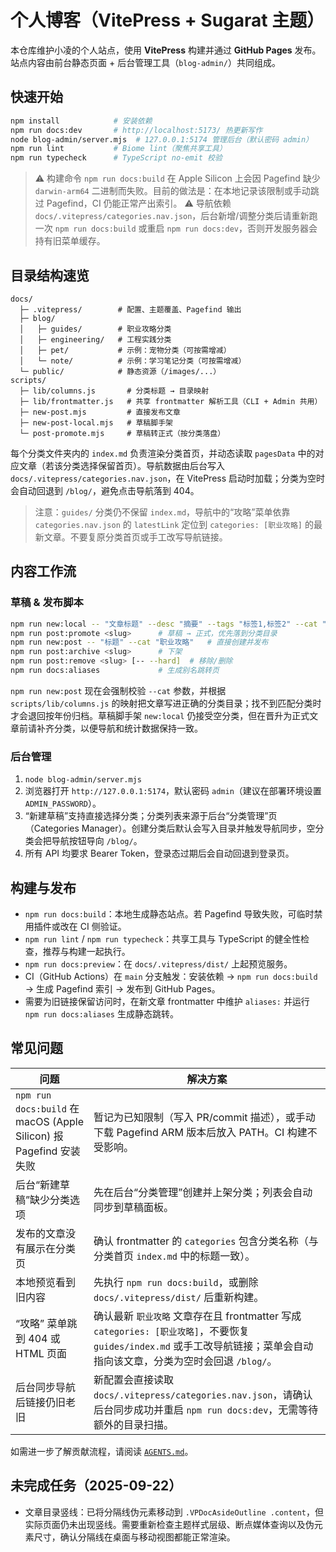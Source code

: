 # 个人博客（VitePress + Sugarat 主题）

本仓库维护小凌的个人站点，使用 **VitePress** 构建并通过 **GitHub Pages** 发布。站点内容由前台静态页面 + 后台管理工具（`blog-admin/`）共同组成。

## 快速开始

```bash
npm install            # 安装依赖
npm run docs:dev       # http://localhost:5173/ 热更新写作
node blog-admin/server.mjs  # 127.0.0.1:5174 管理后台（默认密码 admin）
npm run lint           # Biome lint（聚焦共享工具）
npm run typecheck      # TypeScript no-emit 校验
```

> ⚠️ 构建命令 `npm run docs:build` 在 Apple Silicon 上会因 Pagefind 缺少 `darwin-arm64` 二进制而失败。目前的做法是：在本地记录该限制或手动跳过 Pagefind，CI 仍能正常产出索引。
> ⚠️ 导航依赖 `docs/.vitepress/categories.nav.json`，后台新增/调整分类后请重新跑一次 `npm run docs:build` 或重启 `npm run docs:dev`，否则开发服务器会持有旧菜单缓存。

## 目录结构速览

```
docs/
  ├─ .vitepress/        # 配置、主题覆盖、Pagefind 输出
  ├─ blog/
  │   ├─ guides/        # 职业攻略分类
  │   ├─ engineering/   # 工程实践分类
  │   ├─ pet/           # 示例：宠物分类（可按需增减）
  │   └─ note/          # 示例：学习笔记分类（可按需增减）
  └─ public/            # 静态资源（/images/...）
scripts/
  ├─ lib/columns.js       # 分类标题 → 目录映射
  ├─ lib/frontmatter.js   # 共享 frontmatter 解析工具（CLI + Admin 共用）
  ├─ new-post.mjs         # 直接发布文章
  ├─ new-post-local.mjs   # 草稿脚手架
  └─ post-promote.mjs     # 草稿转正式（按分类落盘）
```

每个分类文件夹内的 `index.md` 负责渲染分类首页，并动态读取 `pagesData` 中的对应文章（若该分类选择保留首页）。导航数据由后台写入 `docs/.vitepress/categories.nav.json`，在 VitePress 启动时加载；分类为空时会自动回退到 `/blog/`，避免点击导航落到 404。
> 注意：`guides/` 分类仍不保留 `index.md`，导航中的“攻略”菜单依靠 `categories.nav.json` 的 `latestLink` 定位到 `categories: [职业攻略]` 的最新文章。不要复原分类首页或手工改写导航链接。

## 内容工作流

### 草稿 & 发布脚本

```bash
npm run new:local -- "文章标题" --desc "摘要" --tags "标签1,标签2" --cat "工程实践"
npm run post:promote <slug>      # 草稿 → 正式，优先落到分类目录
npm run new:post -- "标题" --cat "职业攻略"   # 直接创建并发布
npm run post:archive <slug>      # 下架
npm run post:remove <slug> [-- --hard]  # 移除/删除
npm run docs:aliases             # 生成别名跳转页
```

`npm run new:post` 现在会强制校验 `--cat` 参数，并根据 `scripts/lib/columns.js` 的映射把文章写进正确的分类目录；找不到匹配分类时才会退回按年份归档。草稿脚手架 `new:local` 仍接受空分类，但在晋升为正式文章前请补齐分类，以便导航和统计数据保持一致。

### 后台管理

1. `node blog-admin/server.mjs`
2. 浏览器打开 `http://127.0.0.1:5174`，默认密码 `admin`（建议在部署环境设置 `ADMIN_PASSWORD`）。
3. “新建草稿”支持直接选择分类；分类列表来源于后台“分类管理”页（Categories Manager）。创建分类后默认会写入目录并触发导航同步，空分类会把导航按钮导向 `/blog/`。
4. 所有 API 均要求 Bearer Token，登录态过期后会自动回退到登录页。

## 构建与发布

- `npm run docs:build`：本地生成静态站点。若 Pagefind 导致失败，可临时禁用插件或改在 CI 侧验证。
- `npm run lint` / `npm run typecheck`：共享工具与 TypeScript 的健全性检查，推荐与构建一起执行。
- `npm run docs:preview`：在 `docs/.vitepress/dist/` 上起预览服务。
- CI（GitHub Actions）在 `main` 分支触发：安装依赖 → `npm run docs:build` → 生成 Pagefind 索引 → 发布到 GitHub Pages。
- 需要为旧链接保留访问时，在新文章 frontmatter 中维护 `aliases:` 并运行 `npm run docs:aliases` 生成静态跳转。

## 常见问题

| 问题 | 解决方案 |
| --- | --- |
| `npm run docs:build` 在 macOS (Apple Silicon) 报 Pagefind 安装失败 | 暂记为已知限制（写入 PR/commit 描述），或手动下载 Pagefind ARM 版本后放入 PATH。CI 构建不受影响。 |
| 后台“新建草稿”缺少分类选项 | 先在后台“分类管理”创建并上架分类；列表会自动同步到草稿面板。 |
| 发布的文章没有展示在分类页 | 确认 frontmatter 的 `categories` 包含分类名称（与分类首页 `index.md` 中的标题一致）。 |
| 本地预览看到旧内容 | 先执行 `npm run docs:build`，或删除 `docs/.vitepress/dist/` 后重新构建。 |
| “攻略” 菜单跳到 404 或 HTML 页面 | 确认最新 `职业攻略` 文章存在且 frontmatter 写成 `categories: [职业攻略]`，不要恢复 `guides/index.md` 或手工改导航链接；菜单会自动指向该文章，分类为空时会回退 `/blog/`。 |
| 后台同步导航后链接仍旧老旧 | 新配置会直接读取 `docs/.vitepress/categories.nav.json`，请确认后台同步成功并重启 `npm run docs:dev`，无需等待额外的目录扫描。 |

如需进一步了解贡献流程，请阅读 [`AGENTS.md`](./AGENTS.md)。

## 未完成任务（2025-09-22）

- 文章目录竖线：已将分隔线伪元素移动到 `.VPDocAsideOutline .content`，但实际页面仍未出现竖线。需要重新检查主题样式层级、断点媒体查询以及伪元素尺寸，确认分隔线在桌面与移动视图都能正常渲染。

